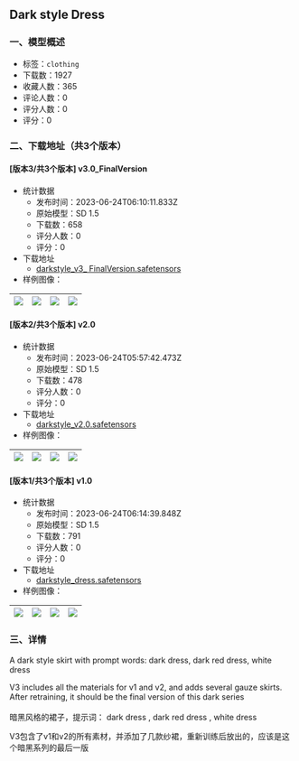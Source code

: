 ## Dark style Dress
### 一、模型概述

- 标签：`clothing`
- 下载数：1927
- 收藏人数：365
- 评论人数：0
- 评分人数：0
- 评分：0

### 二、下载地址（共3个版本）

#### [版本3/共3个版本] v3.0_FinalVersion

- 统计数据
  - 发布时间：2023-06-24T06:10:11.833Z
  - 原始模型：SD 1.5
  - 下载数：658
  - 评分人数：0
  - 评分：0
- 下载地址
  - [darkstyle_v3_ FinalVersion.safetensors](https://civitai.com/api/download/models/102733)
- 样例图像：

| <img src="https://image.civitai.com/xG1nkqKTMzGDvpLrqFT7WA/704a3e99-7fca-4cae-bc58-e711d1337be1/width=450/1267053.jpeg" /> | <img src="https://image.civitai.com/xG1nkqKTMzGDvpLrqFT7WA/ffe1fff6-f69a-47f8-b313-39d33217e3b4/width=450/1267055.jpeg" /> | <img src="https://image.civitai.com/xG1nkqKTMzGDvpLrqFT7WA/e10359de-73e5-474c-b124-e4542edc159a/width=450/1267056.jpeg" /> | <img src="https://image.civitai.com/xG1nkqKTMzGDvpLrqFT7WA/bb38bb20-25f9-48d5-83bb-72cb25ea9766/width=450/1267063.jpeg" /> |
| ---- | ---- | ---- | ---- |

#### [版本2/共3个版本] v2.0

- 统计数据
  - 发布时间：2023-06-24T05:57:42.473Z
  - 原始模型：SD 1.5
  - 下载数：478
  - 评分人数：0
  - 评分：0
- 下载地址
  - [darkstyle_v2.0.safetensors](https://civitai.com/api/download/models/100777)
- 样例图像：

| <img src="https://image.civitai.com/xG1nkqKTMzGDvpLrqFT7WA/e3e932c3-9a95-477f-a83d-07a2dbf7d087/width=450/1229416.jpeg" /> | <img src="https://image.civitai.com/xG1nkqKTMzGDvpLrqFT7WA/c780c283-a3ca-4135-8c5c-b23b505c9ed4/width=450/1229418.jpeg" /> | <img src="https://image.civitai.com/xG1nkqKTMzGDvpLrqFT7WA/dd53a726-d1b6-4d45-8141-df48cc140d16/width=450/1229423.jpeg" /> | <img src="https://image.civitai.com/xG1nkqKTMzGDvpLrqFT7WA/6bac710a-1273-43f3-9fac-75caf09c79fe/width=450/1229417.jpeg" /> |
| ---- | ---- | ---- | ---- |

#### [版本1/共3个版本] v1.0

- 统计数据
  - 发布时间：2023-06-24T06:14:39.848Z
  - 原始模型：SD 1.5
  - 下载数：791
  - 评分人数：0
  - 评分：0
- 下载地址
  - [darkstyle_dress.safetensors](https://civitai.com/api/download/models/96633)
- 样例图像：

| <img src="https://image.civitai.com/xG1nkqKTMzGDvpLrqFT7WA/7f6cce3b-520c-4de7-883a-775ca1b98532/width=450/1155499.jpeg" /> | <img src="https://image.civitai.com/xG1nkqKTMzGDvpLrqFT7WA/28a36867-5562-4392-acc7-c207660f0bc1/width=450/1155502.jpeg" /> | <img src="https://image.civitai.com/xG1nkqKTMzGDvpLrqFT7WA/c1b998c1-d599-4576-b8c9-23633b507762/width=450/1155501.jpeg" /> | <img src="https://image.civitai.com/xG1nkqKTMzGDvpLrqFT7WA/b1ff6e18-332b-464a-a4bf-2f7434335c1b/width=450/1155500.jpeg" /> |
| ---- | ---- | ---- | ---- |


### 三、详情
<p>A dark style skirt with prompt words: dark dress, dark red dress, white dress</p><p>V3 includes all the materials for v1 and v2, and adds several gauze skirts. After retraining, it should be the final version of this dark series<br /><br />暗黑风格的裙子，提示词： dark dress , dark red dress , white dress</p><p>V3包含了v1和v2的所有素材，并添加了几款纱裙，重新训练后放出的，应该是这个暗黑系列的最后一版</p>